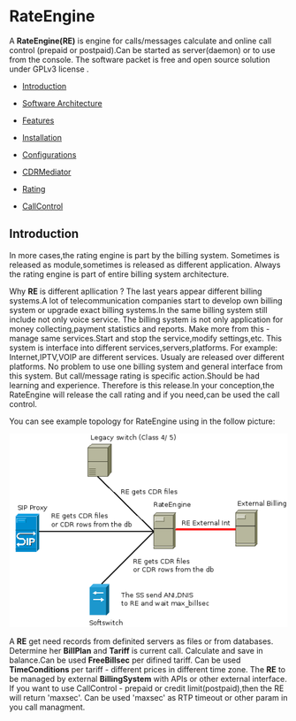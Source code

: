# RateEngine

  A **RateEngine(RE)** is engine for calls/messages calculate and 
online call control (prepaid or postpaid).Can be started as server(daemon) or to use from the console.
The software packet is free and open source solution under GPLv3 license .

* [Introduction](#Introduction)

* [Software Architecture](doc/arch.md)

* [Features](doc/features.md)

* [Installation](doc/install.md)

* [Configurations](doc/config.md)

* [CDRMediator](doc/cdrm.md)

* [Rating](doc/rating.md)

* [CallControl](doc/call_control.md)


## Introduction

  In more cases,the rating engine is part by the billing system.
Sometimes is released as module,sometimes is released as different application.
Always the rating engine is part of entire billing system architecture.
 
  Why **RE** is different apllication ?
The last years appear different billing systems.A lot of telecommunication companies start to develop
own billing system or upgrade exact billing systems.In the same billing system still include not only voice service.
The billing system is not only application for money collecting,payment statistics and reports.
Make more from this - manage same services.Start and stop the service,modify settings,etc.
This system is interface into different services,servers,platforms.
For example: Internet,IPTV,VOIP are different services. Usualy are released over different platforms.
No problem to use one billing system and general interface from this system.
But call/message rating is specific action.Should be had learning and experience.
Therefore is this release.In your conception,the RateEngine will release the call rating and if you need,can be used the call control.

You can see example topology for RateEngine using in the follow picture:

![](doc/png/RateEngine_v2.png)

  A **RE** get need records from definited servers as files or from databases.
Determine her **BillPlan** and **Tariff** is current call.
Calculate and save in balance.Can be used **FreeBillsec** per difined tariff.
Can be used **TimeConditions** per tariff - different prices in different time zone.
The **RE** to be managed by external **BillingSystem** with APIs or other external interface.
If you want to use CallControl - prepaid or credit limit(postpaid),then the RE will return 'maxsec'.
Can be used 'maxsec' as RTP timeout or other param in you call managment.

